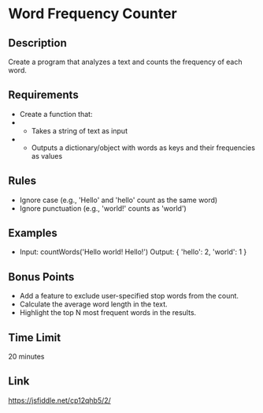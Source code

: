 # Word Frequency Counter

## Description
Create a program that analyzes a text and counts the frequency of each word.

## Requirements
- Create a function that:
- - Takes a string of text as input
- - Outputs a dictionary/object with words as keys and their frequencies as values

## Rules
- Ignore case (e.g., 'Hello' and 'hello' count as the same word)
- Ignore punctuation (e.g., 'world!' counts as 'world')

## Examples
- Input: countWords('Hello world! Hello!')
Output: { 'hello': 2, 'world': 1 }

## Bonus Points
- Add a feature to exclude user-specified stop words from the count.
- Calculate the average word length in the text.
- Highlight the top N most frequent words in the results.

## Time Limit
20 minutes

## Link
https://jsfiddle.net/cp12qhb5/2/